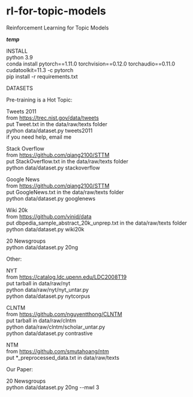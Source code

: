 # rl-for-topic-models
Reinforcement Learning for Topic Models

***temp***

INSTALL \
python 3.9 \
conda install pytorch==1.11.0 torchvision==0.12.0 torchaudio==0.11.0 cudatoolkit=11.3 -c pytorch \
pip install -r requirements.txt

DATASETS

Pre-training is a Hot Topic:

Tweets 2011 \
from https://trec.nist.gov/data/tweets \
put Tweet.txt in the data/raw/texts folder \
python data/dataset.py tweets2011 \
if you need help, email me

Stack Overflow \
from https://github.com/qiang2100/STTM \
put StackOverflow.txt in the data/raw/texts folder \
python data/dataset.py stackoverflow

Google News \
from https://github.com/qiang2100/STTM \
put GoogleNews.txt in the data/raw/texts folder \
python data/dataset.py googlenews

Wiki 20k \
from https://github.com/vinid/data \
put dbpedia_sample_abstract_20k_unprep.txt in the data/raw/texts folder \
python data/dataset.py wiki20k

20 Newsgroups \
python data/dataset.py 20ng

Other:

NYT \
from https://catalog.ldc.upenn.edu/LDC2008T19 \
put tarball in data/raw/nyt \
python data/raw/nyt/nyt_untar.py \
python data/dataset.py nytcorpus

CLNTM \
from https://github.com/nguyentthong/CLNTM \
put tarball in data/raw/clntm \
python data/raw/clntm/scholar_untar.py \
python data/dataset.py contrastive

NTM \
from https://github.com/smutahoang/ntm \
put \*_preprocessed_data.txt in data/raw/texts

Our Paper:

20 Newsgroups \
python data/dataset.py 20ng --mwl 3

